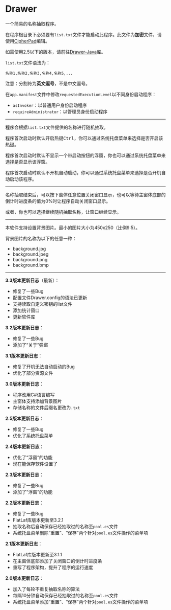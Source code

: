 # Drawer

一个简易的名称抽取程序。

在程序根目录下必须要有`list.txt`文件才能启动此程序。此文件为**加密**文件，请使用[CipherPad](https://github.com/YuXiang187/CipherPad)编辑。

如需使用2.5以下的版本，请前往[Drawer-Java](https://github.com/YuXiang187/Drawer-Java)库。

`list.txt`文件语法为：

```
名称1,名称2,名称3,名称4,名称5,...
```

注意：分割符为**英文逗号**，不是中文逗号。

在`app.manifest`文件中修改`requestedExecutionLevel`以不同身份启动程序：

* `asInvoker`：以普通用户身份启动程序
* `requireAdministrator`：以管理员身份启动程序

---

程序会根据`list.txt`文件提供的名称进行随机抽取。

程序首次启动时默认开启热键<kbd>Ctrl</kbd>，你可以通过系统托盘菜单来选择是否开启该热键。

程序首次启动时默认不显示一个带启动按钮的浮窗，你也可以通过系统托盘菜单来选择是否显示该浮窗。

程序首次启动时默认不开机自动启动，你可以通过系统托盘菜单来选择是否开机自动启动该程序。

---

名称抽取结束后，可以按下窗体任意位置关闭窗口显示，也可以等待主窗体底部的倒计时进度条的值为0%时让程序自动关闭窗口显示。

或者，你也可以选择继续随机抽取名称，让窗口继续显示。

---

本软件支持设置背景图片。最小的图片大小为450x250（比例9:5）。

背景图片的名称为以下的任意一种：

* background.jpg
* background.jpeg
* background.png
* background.bmp

---

**3.3版本更新日志**（最新）：

* 修复了一些Bug
* 配置文件Drawer.config的语法已更新
* 支持读取自定义密钥的list文件
* 添加统计窗口
* 更新软件库

**3.2版本更新日志**：

* 修复了一些Bug
* 添加了“关于”弹窗

**3.1版本更新日志**：

* 修复了开机无法自动启动的Bug
* 优化了部分资源文件

**3.0版本更新日志**：

* 程序改用C#语言编写
* 主窗体支持添加背景图片
* 存储名称的文件后缀名更改为`.txt`

**2.5版本更新日志**：

* 修复了一些Bug
* 优化了系统托盘菜单

**2.4版本更新日志**：

* 优化了“浮窗”的功能
* 现在能保存软件设置了

**2.3版本更新日志**：

* 修复了一些Bug
* 添加了“浮窗”的功能

**2.2版本更新日志**：

* 修复了一些Bug
* FlatLaf库版本更新至3.2.1
* 抽取名称后自动保存已经抽取过的名称至`pool.es`文件
* 系统托盘菜单删除“重置”、“保存”两个针对`pool.es`文件操作的菜单项

**2.1版本更新日志**：

* FlatLaf库版本更新至3.1.1
* 在主窗体底部添加了关闭窗口的倒计时进度条
* 重写了程序架构，提升了程序的运行速度

**2.0版本更新日志**：

* 加入了每轮不重复抽取名称的算法
* 每隔10分钟自动保存已经抽取过的名称至`pool.es`文件
* 系统托盘菜单添加“重置”、“保存”两个针对`pool.es`文件操作的菜单项
